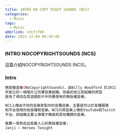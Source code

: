 ```yaml
---
title: INTRO NO COPY RIGHT SOUNDS (NCS)
categories:
  - Music
tags:
  - Music
abbrlink: cdcfcf86
date: 2021-12-09 09:34:40
---
```

### INTRO NOCOPYRIGHTSOUNDS (NCS)
<!--more-->
這篇介紹NOCOPYRIGHTSOUNDS (NCS)。

### Intro
```sh
無版權音樂(NoCopyrightSounds)，由Billy Woodford 於2011
年創立的一個唱片公司兼音樂組織。他最初成立該組織的原因
是為了尋找在其遊戲影片中所要使用的無版權音樂。

NCS上傳由不同的音樂家製作的各種音樂，主要是可以於各種服務
和平台使用的免版權稅音樂。NCS只將音樂上傳到YouTube和Twitch
平台。該組織主要上傳電子舞曲和其他種類的音樂。

推薦一首熱血且振奮人心的無版權音樂:
Janji – Heroes Tonight
```
